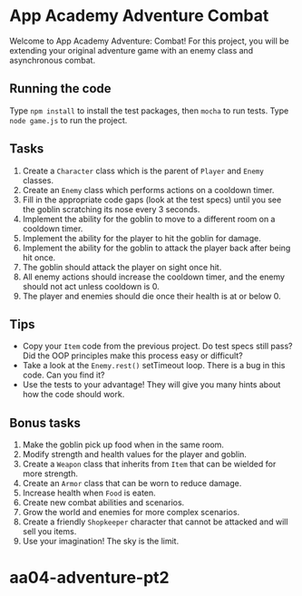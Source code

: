 # App Academy Adventure Combat

Welcome to App Academy Adventure: Combat! For this project, you will be
extending your original adventure game with an enemy class and asynchronous
combat.

## Running the code

Type `npm install` to install the test packages, then `mocha` to run tests.
Type `node game.js` to run the project.

## Tasks

1. Create a `Character` class which is the parent of `Player` and `Enemy`
   classes.
2. Create an `Enemy` class which performs actions on a cooldown timer.
3. Fill in the appropriate code gaps (look at the test specs) until you see
   the goblin scratching its nose every 3 seconds.
4. Implement the ability for the goblin to move to a different room on a
   cooldown timer.
5. Implement the ability for the player to hit the goblin for damage.
6. Implement the ability for the goblin to attack the player back after being
   hit once.
7. The goblin should attack the player on sight once hit.
8. All enemy actions should increase the cooldown timer, and the enemy should
   not act unless cooldown is 0.
9. The player and enemies should die once their health is at or below 0.

## Tips

* Copy your `Item` code from the previous project. Do test specs still pass?
  Did the OOP principles make this process easy or difficult?
* Take a look at the `Enemy.rest()` setTimeout loop. There is a bug in this
  code. Can you find it?
* Use the tests to your advantage! They will give you many hints about how the
  code should work.

## Bonus tasks

1. Make the goblin pick up food when in the same room.
2. Modify strength and health values for the player and goblin.
3. Create a `Weapon` class that inherits from `Item` that can be wielded for
   more strength.
4. Create an `Armor` class that can be worn to reduce damage.
5. Increase health when `Food` is eaten.
6. Create new combat abilities and scenarios.
7. Grow the world and enemies for more complex scenarios.
8. Create a friendly `Shopkeeper` character that cannot be attacked and will
   sell you items.
9. Use your imagination! The sky is the limit.
# aa04-adventure-pt2
